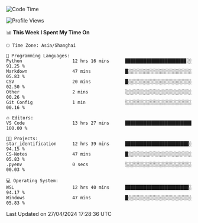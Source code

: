 <!--START_SECTION:waka-->
![Code Time](http://img.shields.io/badge/Code%20Time-1%2C644%20hrs%2054%20mins-blue)

![Profile Views](http://img.shields.io/badge/Profile%20Views-9-blue)

📊 **This Week I Spent My Time On** 

```text
🕑︎ Time Zone: Asia/Shanghai

💬 Programming Languages: 
Python                   12 hrs 16 mins      ███████████████████████░░   91.25 % 
Markdown                 47 mins             █░░░░░░░░░░░░░░░░░░░░░░░░   05.83 % 
CSV                      20 mins             █░░░░░░░░░░░░░░░░░░░░░░░░   02.50 % 
Other                    2 mins              ░░░░░░░░░░░░░░░░░░░░░░░░░   00.26 % 
Git Config               1 min               ░░░░░░░░░░░░░░░░░░░░░░░░░   00.16 % 

🔥 Editors: 
VS Code                  13 hrs 27 mins      █████████████████████████   100.00 % 

🐱‍💻 Projects: 
star_identification      12 hrs 39 mins      ████████████████████████░   94.15 % 
CS-Notes                 47 mins             █░░░░░░░░░░░░░░░░░░░░░░░░   05.83 % 
.pyenv                   0 secs              ░░░░░░░░░░░░░░░░░░░░░░░░░   00.03 % 

💻 Operating System: 
WSL                      12 hrs 40 mins      ████████████████████████░   94.17 % 
Windows                  47 mins             █░░░░░░░░░░░░░░░░░░░░░░░░   05.83 % 
```


 Last Updated on 27/04/2024 17:28:36 UTC
<!--END_SECTION:waka-->